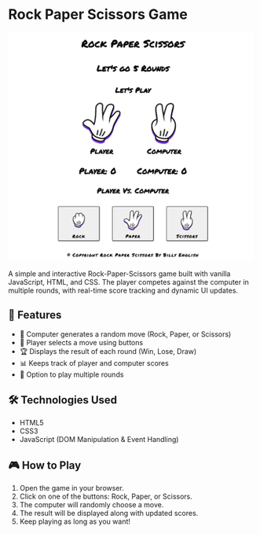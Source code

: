 <h1>Rock Paper Scissors Game</h1>

<img src="./images/Rock_Paper_Scissors_Game_Image.png" width="500">

<p>
    A simple and interactive Rock-Paper-Scissors game built with vanilla JavaScript, HTML, and CSS. The player competes against the computer in multiple rounds, with real-time score tracking and dynamic UI updates.
<p>

<h2>🚀 Features</h2>

<ul>
    <li>🧠 Computer generates a random move (Rock, Paper, or Scissors)</li>
    <li>🧍 Player selects a move using buttons</li>
    <li>🏆 Displays the result of each round (Win, Lose, Draw)</li>
    <li>📊 Keeps track of player and computer scores</li>
    <li>🔁 Option to play multiple rounds</li>
</ul>

<h2>🛠️ Technologies Used</h2>

<ul>
    <li>HTML5</li>
    <li>CSS3</li>
    <li>JavaScript (DOM Manipulation & Event Handling)</li>
</ul>

<h2>🎮 How to Play</h2>

<ol>
    <li>Open the game in your browser.</li>
    <li>Click on one of the buttons: Rock, Paper, or Scissors.</li>
    <li>The computer will randomly choose a move.</li>
    <li>The result will be displayed along with updated scores.</li>
    <li>Keep playing as long as you want!</li>
</ol>





